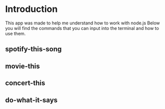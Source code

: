 # Introduction

This app was made to help me understand how to work with node.js
Below you will find the commands that you can input into the terminal and how to use them.

## spotify-this-song

## movie-this

## concert-this

## do-what-it-says
